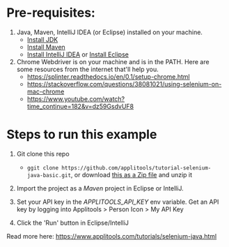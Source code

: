 # Pre-requisites:

1. Java, Maven, IntelliJ IDEA (or Eclipse) installed on your machine.
   * [Install JDK](https://www.oracle.com/java/technologies/javase-downloads.html)
   * [Install Maven](https://maven.apache.org/install.html)
   * [Install IntelliJ IDEA](https://www.jetbrains.com/idea/download/)  or [Install Eclipse](https://www.eclipse.org/downloads/)
2. Chrome Webdriver is on your machine and is in the PATH. Here are some resources from the internet that'll help you.
   * https://splinter.readthedocs.io/en/0.1/setup-chrome.html
   * https://stackoverflow.com/questions/38081021/using-selenium-on-mac-chrome
   * https://www.youtube.com/watch?time_continue=182&v=dz59GsdvUF8

# Steps to run this example

1. Git clone this repo 
   * `ggit clone https://github.com/applitools/tutorial-selenium-java-basic.git`, or download [this as a Zip file](https://github.com/applitools/tutorial-selenium-java-basic/archive/master.zip) and unzip it

2. Import the project as a *Maven* project in Eclipse or IntelliJ.
3. Set your API key in the _APPLITOOLS_API_KEY_ env variable. Get an API key by logging into Applitools > Person Icon > My API Key
4. Click the 'Run' button in Eclipse/IntelliJ

Read more here: https://www.applitools.com/tutorials/selenium-java.html

